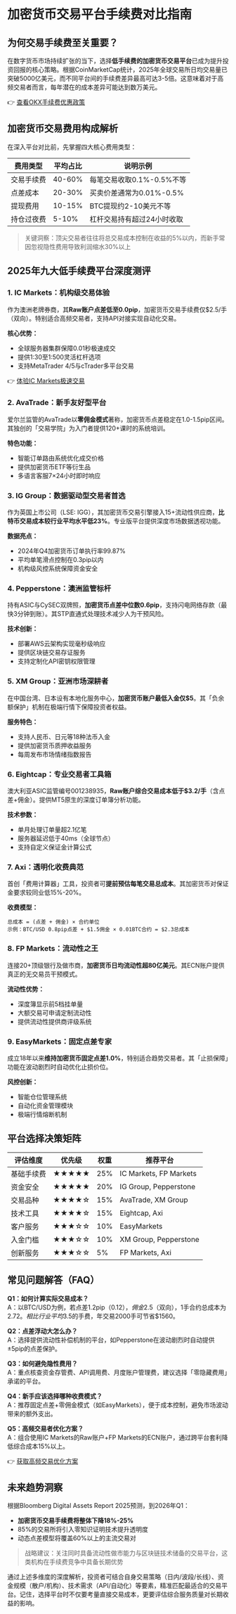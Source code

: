 # 加密货币交易平台手续费对比指南

## 为何交易手续费至关重要？

在数字货币市场持续扩张的当下，选择**低手续费的加密货币交易平台**已成为提升投资回报的核心策略。根据CoinMarketCap统计，2025年全球交易所日均交易量已突破5000亿美元，而不同平台间的手续费差异最高可达3-5倍。这意味着对于高频交易者而言，每年潜在的成本差异可能达到数万美元。

👉 [查看OKX手续费优惠政策](https://bit.ly/okx_welcome)

## 加密货币交易费用构成解析

在深入平台对比前，先掌握四大核心费用类型：

| 费用类型          | 平均占比 | 说明示例                     |
|-------------------|----------|------------------------------|
| 交易手续费        | 40-60%   | 每笔交易收取0.1%-0.5%不等    |
| 点差成本          | 20-30%   | 买卖价差通常为0.01%-0.5%     |
| 提现费用          | 10-15%   | BTC提现约2-10美元不等         |
| 持仓过夜费        | 5-10%    | 杠杆交易持有超过24小时收取   |

> 关键洞察：顶尖交易者往往将总交易成本控制在收益的5%以内，而新手常因忽视隐性费用导致利润缩水30%以上

## 2025年九大低手续费平台深度测评

### 1. IC Markets：机构级交易体验
作为澳洲老牌券商，其**Raw账户点差低至0.0pip**，加密货币交易手续费仅$2.5/手（双向）。特别适合高频交易者，支持API对接实现自动化交易。

**核心优势：**
- 全球服务器集群保障0.01秒极速成交
- 提供1:30至1:500灵活杠杆选项
- 支持MetaTrader 4/5与cTrader多平台交易

👉 [体验IC Markets极速交易](https://bit.ly/okx_welcome)

### 2. AvaTrade：新手友好型平台
爱尔兰监管的AvaTrade以**零佣金模式**著称，加密货币点差稳定在1.0-1.5pip区间。其独创的「交易学院」为入门者提供120+课时的系统培训。

**特色功能：**
- 智能订单路由系统优化成交价格
- 提供加密货币ETF等衍生品
- 多语言客服7×24小时即时响应

### 3. IG Group：数据驱动型交易者首选
作为英国上市公司（LSE: IGG），其加密货币交易引擎接入15+流动性供应商，**比特币交易成本较行业平均水平低23%**。专业版平台提供深度市场数据透视功能。

**数据亮点：**
- 2024年Q4加密货币订单执行率99.87%
- 平均单笔滑点控制在0.3pip以内
- 机构级风控系统保障资金安全

### 4. Pepperstone：澳洲监管标杆
持有ASIC与CySEC双牌照，**加密货币点差中位数0.6pip**，支持闪电网络存款（最快3分钟到账）。其STP直通式处理技术减少人为干预风险。

**技术创新：**
- 部署AWS云架构实现毫秒级响应
- 提供区块链交易存证服务
- 支持定制化API密钥权限管理

### 5. XM Group：亚洲市场深耕者
在中国台湾、日本设有本地化服务中心，**加密货币账户最低入金仅$5**。其「负余额保护」机制在极端行情下保障投资者权益。

**服务特色：**
- 支持人民币、日元等18种法币入金
- 提供加密货币质押收益服务
- 每周发布市场情绪指数报告

### 6. Eightcap：专业交易者工具箱
澳大利亚ASIC监管编号001238935，**Raw账户综合交易成本低于$3.2/手**（含点差+佣金）。提供MT5原生的深度订单簿分析功能。

**技术参数：**
- 单月处理订单量超2.1亿笔
- 服务器延迟低于40ms（全球节点）
- 支持自定义保证金计算公式

### 7. Axi：透明化收费典范
首创「费用计算器」工具，投资者可**提前预估每笔交易总成本**。其加密货币对保证金要求较同业低15%-20%。

**收费模型：**
```
总成本 = (点差 + 佣金) × 合约单位
示例：BTC/USD 0.8pip点差 + $1.5佣金 × 0.01BTC合约 = $2.3总成本
```

### 8. FP Markets：流动性之王
连接20+顶级银行及做市商，**加密货币日均流动性超80亿美元**。其ECN账户提供真正的无交易员干预模式。

**流动性优势：**
- 深度簿显示前5档挂单量
- 大额交易可申请定制流动性
- 提供流动性提供商评级系统

### 9. EasyMarkets：固定点差专家
成立18年以来**维持加密货币固定点差1.0%**，特别适合趋势交易者。其「止损保障」功能在波动剧烈时自动优化止损价位。

**风控创新：**
- 智能仓位管理系统
- 自动化资金管理模块
- 极端行情熔断机制

## 平台选择决策矩阵

| 评估维度        | 优先级 | 权重 | 推荐平台                 |
|-----------------|--------|------|--------------------------|
| 基础手续费      | ★★★★★ | 25%  | IC Markets, FP Markets   |
| 资金安全        | ★★★★★ | 20%  | IG Group, Pepperstone    |
| 交易品种        | ★★★★☆ | 15%  | AvaTrade, XM Group       |
| 技术工具        | ★★★★☆ | 15%  | Eightcap, Axi            |
| 客户服务        | ★★★☆☆ | 10%  | EasyMarkets              |
| 入金门槛        | ★★★☆☆ | 10%  | XM Group, Pepperstone    |
| 创新服务        | ★★★☆☆ | 5%   | FP Markets, Axi          |

## 常见问题解答（FAQ）

**Q1：如何计算实际交易成本？**  
A：以BTC/USD为例，若点差1.2pip（$0.12），佣金$2.5（双向），1手合约总成本为$2.72。相比行业平均$3.5的手费，年交易2000手可节省$1560。

**Q2：点差浮动大怎么办？**  
A：选择提供流动性补偿机制的平台，如Pepperstone在波动剧烈时自动提供±5pip的点差保护。

**Q3：如何避免隐性费用？**  
A：重点核查资金存管费、API调用费、月度账户管理费，建议选择「零隐藏费用」承诺的平台。

**Q4：新手应该选择哪种收费模式？**  
A：推荐固定点差+零佣金模式（如EasyMarkets），便于成本控制，避免市场波动带来的额外支出。

**Q5：高频交易者优化方案？**  
A：组合使用IC Markets的Raw账户+FP Markets的ECN账户，通过跨平台套利降低综合成本15%以上。

👉 [获取高频交易优化方案](https://bit.ly/okx_welcome)

## 未来趋势洞察

根据Bloomberg Digital Assets Report 2025预测，到2026年Q1：
- **加密货币交易手续费将整体下降18%-25%**
- 85%的交易所将引入零知识证明技术提升透明度
- 动态点差模型将覆盖60%以上的主流交易对

> 战略建议：关注同时具备流动性做市能力与区块链技术储备的交易平台，这类机构在手续费竞争中具备长期优势

通过上述多维度的深度解析，投资者可结合自身交易策略（日内/波段/长线）、资金规模（散户/机构）、技术需求（API/自动化）等要素，精准匹配最适合的交易平台。记住，选择平台时不仅要考量直接交易成本，更要评估综合服务质量对长期收益的影响。